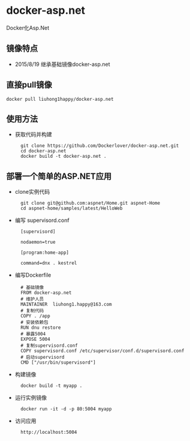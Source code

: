 # docker-asp.net

Docker化Asp.Net

## 镜像特点

- 2015/8/19 继承基础镜像docker-asp.net

## 直接pull镜像

    docker pull liuhong1happy/docker-asp.net

## 使用方法

- 获取代码并构建

        git clone https://github.com/Dockerlover/docker-asp.net.git
        cd docker-asp.net
        docker build -t docker-asp.net .

## 部署一个简单的ASP.NET应用

- clone实例代码

        git clone git@github.com:aspnet/Home.git aspnet-Home
        cd aspnet-home/samples/latest/HelloWeb

- 编写 supervisord.conf

        [supervisord]
        
        nodaemon=true
        
        [program:home-app]
        
        command=dnx . kestrel

- 编写Dockerfile

        # 基础镜像
        FROM docker-asp.net
        # 维护人员
        MAINTAINER  liuhong1.happy@163.com
        # 复制代码
        COPY . /app
        # 安装依赖包
        RUN dnu restore
        # 暴露5004
        EXPOSE 5004
        # 复制supervisord.conf
        COPY supervisord.conf /etc/supervisor/conf.d/supervisord.conf
        # 启动supervisord
        CMD ["/usr/bin/supervisord"]

- 构建镜像

        docker build -t myapp .

- 运行实例镜像

        docker run -it -d -p 80:5004 myapp

- 访问应用

        http://localhost:5004
